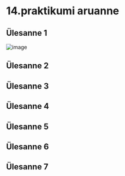 # 14.praktikumi aruanne

## Ülesanne 1
![image](https://github.com/Marten221/opsys_Ojasaar/assets/144438767/3f4fc8a3-a335-4885-a8e7-fb6b218d3d24)

## Ülesanne 2


## Ülesanne 3

## Ülesanne 4

## Ülesanne 5

## Ülesanne 6

## Ülesanne 7
